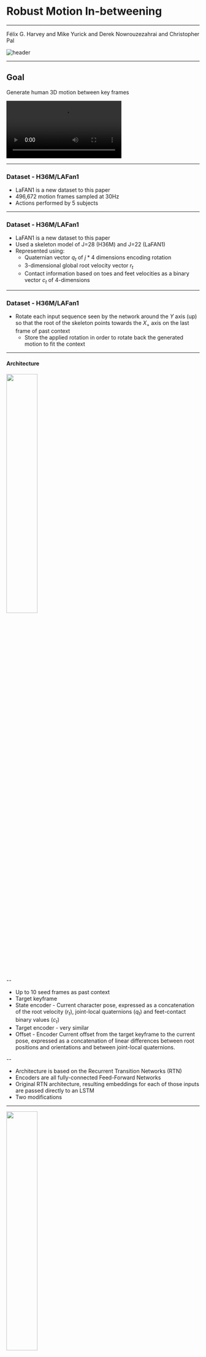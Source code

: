# Robust Motion In-betweening
---
Félix G. Harvey and Mike Yurick and Derek Nowrouzezahrai and Christopher Pal

![header](../assets/header.png)

---

## Goal

Generate human 3D motion between key frames

<!-- https://static-wordpress.akamaized.net/montreal.ubisoft.com/wp-content/uploads/2020/07/30140202/blanktrans2_HQ.mp4 -->
<video data-autoplay src="../assets/example.mp4"></video>

---

### Dataset - H36M/LAFan1
* LaFAN1 is a new dataset to this paper
* 496,672 motion frames sampled at 30Hz
* Actions performed by 5 subjects

---

### Dataset - H36M/LAFan1
* LaFAN1 is a new dataset to this paper
* Used a skeleton model of J=28 (H36M) and J=22 (LaFAN1)
* Represented using:
    * Quaternian vector $q_t$ of $j * 4$ dimensions encoding rotation
    * 3-dimensional global root velocity vector $r_t$
    * Contact information based on toes and feet velocities as a binary vector $c_t$ of 4-dimensions

---

### Dataset - H36M/LAFan1
* Rotate each input sequence seen by the network around the $Y$ axis (up) so that the root of the skeleton points towards the $X_+$ axis on the last frame of past context
    *  Store the applied rotation in order to rotate back the generated motion to fit the context

---

#### Architecture 
<!-- ![architecture](../assets/toplevel.png) -->
<img src="../assets/toplevel.png" width="40%">

--

* Up to 10 seed frames as past context 
* Target keyframe
* State encoder - Current character pose, expressed as a concatenation of the root velocity ($r_t$), joint-local quaternions ($q_t$) and feet-contact binary values ($c_t$)
* Target encoder - very similar
* Offset - Encoder Current offset from the target keyframe to the current pose, expressed as a concatenation of linear differences between root positions and orientations and between joint-local quaternions.

--

* Architecture is based on the Recurrent Transition Networks (RTN)
* Encoders are all fully-connected Feed-Forward Networks
* Original RTN architecture, resulting embeddings for each of those inputs are passed directly to an LSTM
* Two modifications

---

<!-- ![architecture](../assets/full.png) -->
<img src="../assets/full.png" width="40%">

--

* $Z_{tta}$: Time-to-arrival embedding represents the number of frames left to generate before reaching the target keyframe
* $Z_{target}$: Scheduled target noise, scaled by a scalar $\lambda_{target}$, linearly decreases during the transition and reaches zero five frames before the target

---

## Losses

* **Reconstruction Loss:** Angular Quaternion Loss is computed on the root and joint-local quaternions. Position Loss computed on the global position of each joint. Foot Contact Loss.

![recon_losses](../assets/losses.png)

---

* **Adversarial Loss:** Trained two additional feed-forward discriminator networks, long-term - over 10 frames, short-term - over 2 frames
​

![gen_losses](../assets/gen_loss.png)

---

### Evaluation - H36M

* Normalized Power Spectrum Similarity (NPSS) [Gopalakrishnan et al, 2019]
    * Correlated to human assessment of quality
for motion
*  Model is similar to the one earlier, with only quaternions velocities as input

![results](../assets/results.png)

---

### Evaluation - H36M Walking-only

* L2 distances of global quaternions (L2Q) and global positions (L2P)

![results](../assets/walkres.png)

---

### Evaluation - LaFAN1
* Compare a reconstruction-based, future-conditioned Transition Generator ($TG_{rec}$) using $L_{quat}$, $L_{root}$, $L_{pos}$ and $L_{contact}$
* With augmented adversarial Transition Generator ($TG_{complete}$) that adds proposed embedding modifiers $z_{tta}$, $z_{tta}$ and our adversarial loss $L_{gen}$

![results](../assets/laFAN1.png)


---

## Visual Results
<iframe width="560" height="315" src="https://www.youtube.com/embed/fTV7sXqO6ig" frameborder="0" allow="accelerometer; autoplay; clipboard-write; encrypted-media; gyroscope; picture-in-picture" allowfullscreen></iframe>